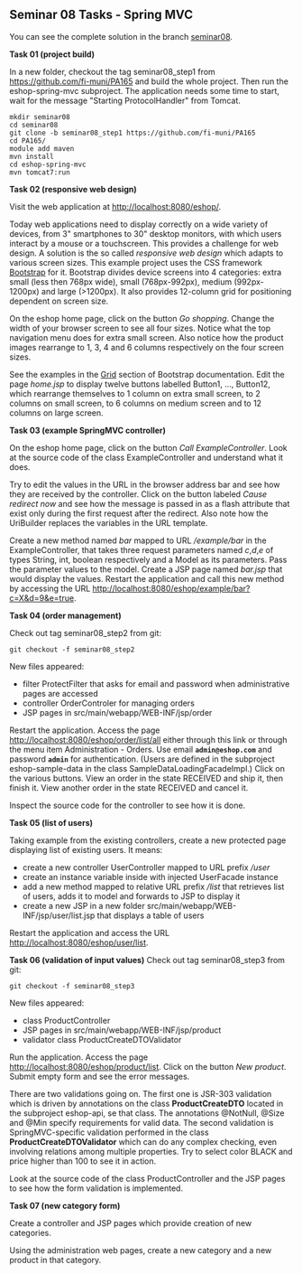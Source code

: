 ## Seminar 08 Tasks - Spring MVC

You can see the complete solution in the branch [seminar08](https://github.com/fi-muni/PA165/tree/seminar08).

**Task 01 (project build)** 

In a new folder, checkout the tag seminar08_step1 from https://github.com/fi-muni/PA165
and build the whole project. Then run the eshop-spring-mvc subproject. The application needs some time to start, wait for the message "Starting ProtocolHandler" from Tomcat.
```
mkdir seminar08
cd seminar08
git clone -b seminar08_step1 https://github.com/fi-muni/PA165
cd PA165/
module add maven
mvn install
cd eshop-spring-mvc
mvn tomcat7:run
```

**Task 02 (responsive web design)** 

Visit the web application at [http://localhost:8080/eshop/](http://localhost:8080/eshop/). 

Today web applications need to display correctly on a wide variety of devices, from 3" smartphones to 30" desktop monitors, with which users interact by a mouse or a touchscreen. This provides a challenge for web design.  A solution is the so called *responsive web design* which adapts to various screen sizes. This example project uses the CSS framework [Bootstrap](http://getbootstrap.com/) for it. Bootstrap divides device screens into 4 categories: extra small (less then 768px wide), small (768px-992px), medium (992px-1200px) and large (>1200px). It also provides 12-column grid for positioning dependent on screen size.

On the eshop home page, click on the button *Go shopping*. Change the width of your browser screen to see all four sizes.  Notice what the top navigation menu does for extra small screen. Also notice how the product images rearrange to 1, 3, 4 and 6 columns respectively on the four screen sizes.

See the examples in the [Grid](http://getbootstrap.com/css/#grid) section of Bootstrap documentation. Edit the page *home.jsp* to display twelve buttons labelled Button1, ..., Button12, which rearrange themselves to 1 column on extra small screen, to 2 columns on small screen, to 6 columns on medium screen and to 12 columns on large screen.

**Task 03 (example SpringMVC controller)** 

On the eshop home page, click on the button *Call ExampleController*. Look at the source code of the class ExampleController and understand what it does.

Try to edit the values in the URL in the browser address bar and see how they are received by the controller. Click on the button labeled *Cause redirect now* and see how the message is passed in as a flash attribute that exist only during the first request after the redirect. Also note how the UriBuilder replaces the variables in the URL template.

Create a new method named *bar* mapped to URL */example/bar* in the ExampleController, that takes three request parameters named *c*,*d*,*e* of types String, int, boolean respectively and a Model as its parameters. Pass the parameter values to the model. Create a JSP page named *bar.jsp* that would display the values. Restart the application and call this new method by accessing the URL [http://localhost:8080/eshop/example/bar?c=X&d=9&e=true](http://localhost:8080/eshop/example/bar?c=X&d=9&e=true).

**Task 04 (order management)**
 
Check out tag seminar08_step2 from git:
```
git checkout -f seminar08_step2 
```
New files appeared:
* filter ProtectFilter that asks for email and password when administrative pages are accessed
* controller OrderControler for managing orders
* JSP pages in src/main/webapp/WEB-INF/jsp/order
 
Restart the application. Access the page [http://localhost:8080/eshop/order/list/all](http://localhost:8080/eshop/order/list/all) either through this link or through the menu item Administration - Orders.  Use email **`admin@eshop.com`** and password **`admin`** for authentication. (Users are defined in the subproject eshop-sample-data in the class SampleDataLoadingFacadeImpl.) Click on the various buttons. View an order in the state RECEIVED and ship it, then finish it. View another order in the state RECEIVED and cancel it. 

Inspect the source code for the controller to see how it is done.
 
**Task 05 (list of users)**
 
Taking example from the existing controllers, create a new protected page displaying list of existing users. It means:
* create a new controller UserController mapped to URL prefix */user* 
* create an instance variable inside with injected UserFacade instance
* add a new method mapped to relative URL prefix */list* that retrieves list of users, adds it to model and forwards to JSP to display it
* create a new JSP in a new folder src/main/webapp/WEB-INF/jsp/user/list.jsp that displays a table of users
  
Restart the application and access the URL [http://localhost:8080/eshop/user/list](http://localhost:8080/eshop/user/list).
 
**Task 06 (validation of input values)**
Check out tag seminar08_step3 from git:
```
git checkout -f seminar08_step3 
```
New files appeared:
* class ProductController
* JSP pages in  src/main/webapp/WEB-INF/jsp/product
* validator class ProductCreateDTOValidator
 
Run the application. Access the page [http://localhost:8080/eshop/product/list](http://localhost:8080/eshop/product/list).
Click on the button *New product*. Submit empty form and see the error messages.
 
There are two validations going on. The first one is JSR-303 validation which is driven by annotations on the class **ProductCreateDTO**
located in the subproject eshop-api, se that class. The annotations @NotNull, @Size and @Min specify requirements for valid data.
The second validation is SpringMVC-specific validation performed in the class **ProductCreateDTOValidator** which can do any complex
checking, even involving relations among multiple properties. Try to select color BLACK and price higher than 100 to see it in action.
 
Look at the source code of the class ProductController and the JSP pages to see how the form validation is implemented.
 
**Task 07 (new category form)**
 
Create a controller and JSP pages which provide creation of new categories. 
 
Using the administration web pages, create a new category and a new product in that category.
 
